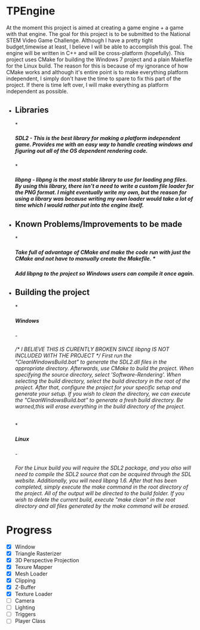 TPEngine
========
At the moment this project is aimed at creating a game engine + a game with that engine. The goal for this project is to be submitted to the National STEM Video Game Challenge. Although I have a pretty tight budget,timewise at least, I believe I will be able to accomplish this goal. The engine will be written in C++ and will be cross-platform (hopefully). This project uses CMake for building the Windows 7 project and a plain Makefile for the Linux build. The reason for this is because of my ignorance of how CMake works and although it's entire point is to make everything platform independent, I simply don't have the time to spare to fix this part of the project. If there is time left over, I will make everything as platform independent as possible.


* <h2>Libraries </h2>
  * <h5>SDL2 - This is the best library for making a platform independent game. Provides me with an easy way to handle creating windows and figuring out all of the OS dependent rendering code.</h5>
  * <h5>libpng - libpng is the most stable library to use for loading png files. By using this library, there isn't a need to write a custom file loader for the PNG format. I might eventually write my own, but the reason for using a library was because writing my own loader would take a lot of time which I would rather put into the engine itself.
* <h2>Known Problems/Improvements to be made</h2>
  * <h5>Take full of advantage of CMake and make the code run with just the CMake and not have to manually create the Makefile.
  * <h5>Add libpng to the project so Windows users can compile it once again.
* <h2>Building the project</h2>
  * <h5>Windows</h5>
    - <h6>/* I BELIEVE THIS IS CURENTLY BROKEN SINCE libpng IS NOT INCLUDED WITH THE PROJECT */ First run the "CleanWindowsBuild.bat" to generate the SDL2.dll files in the appropriate directory. Afterwards, use CMake to build the project. When specifying the source directory, select 'Software-Rendering'. When selecting the build directory, select the build directory in the root of the project. After that, configure the project for your specific setup and generate your setup. If you wish to clean the directory, we can execute the "CleanWindowsBuild.bat" to generate a fresh build directory. Be warned,this will erase everything in the build directory of the project.</h6>
  * <h5>Linux</h5>
    - <h6>For the Linux build you will require the SDL2 package, and you also will need to compile the SDL2 source that can be acquired through the SDL website. Additionally, you will need libpng 1.6. After that has been completed, simply execute the make command in the root directory of the project. All of the output will be directed to the build folder. If you wish to delete the current build, execute "make clean" in the root directory and all files generated by the make command will be erased.</h6>

Progress
========
 - [x] Window
 - [x] Triangle Rasterizer
 - [x] 3D Perspective Projection
 - [x] Texure Mapper
 - [x] Mesh Loader
 - [x] Clipping
 - [x] Z-Buffer
 - [x] Texture Loader
 - [ ] Camera
 - [ ] Lighting
 - [ ] Triggers
 - [ ] Player Class
